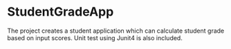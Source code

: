 # StudentGradeApp
The project creates a student application which can calculate student grade based on input scores. Unit test using Junit4 is also included.  
